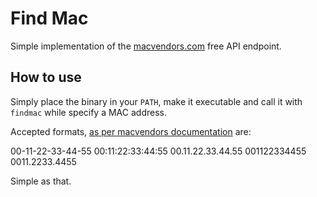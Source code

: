 # Find Mac

Simple implementation of the [macvendors.com](https://macvendors.com) free API endpoint.

## How to use

Simply place the binary in your `PATH`, make it executable and call it with `findmac` while specify a MAC address.

Accepted formats, [as per macvendors documentation](https://macvendors.com/api) are:

00-11-22-33-44-55
00:11:22:33:44:55
00.11.22.33.44.55
001122334455
0011.2233.4455

Simple as that.